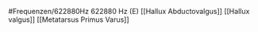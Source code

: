 #Frequenzen/622880Hz
622880 Hz (E)
[[Hallux Abductovalgus]]
[[Hallux valgus]]
[[Metatarsus Primus Varus]]